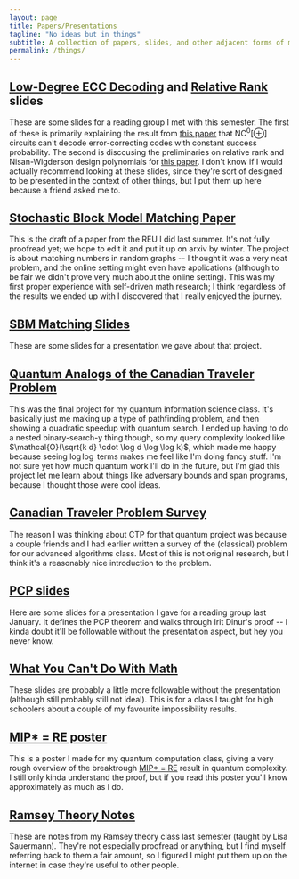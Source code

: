 ```yaml
---
layout: page
title: Papers/Presentations
tagline: "No ideas but in things"
subtitle: A collection of papers, slides, and other adjacent forms of media
permalink: /things/
---
```


##  [Low-Degree ECC Decoding](/assets/random_restrictions.pdf) and [Relative Rank](/assets/relative_rank.pdf) slides
These are some slides for a reading group I met with this semester. The first of these is primarily explaining the result from [this paper](https://arxiv.org/abs/2302.02870) that $\text{NC}^0[\oplus]$ circuits can't decode error-correcting codes with constant success probability. The second is disccusing the preliminaries on relative rank and Nisan-Wigderson design polynomials for [this paper](https://arxiv.org/abs/2205.00611). I don't know if I would actually recommend looking at these slides, since they're sort of designed to be presented in the context of other things, but I put them up here because a friend asked me to.

## [Stochastic Block Model Matching Paper](/assets/sbm-matching-paper-draft.pdf)
This is the draft of a paper from the REU I did last summer. It's not fully proofread yet; we hope to edit it and put it up on arxiv by winter. The project is about matching numbers in random graphs -- I thought it was a very neat problem, and the online setting might even have applications (although to be fair we didn't prove very much about the online setting). This was my first proper experience with self-driven math research; I think regardless of the results we ended up with I discovered that I really enjoyed the journey.

## [SBM Matching Slides](/assets/sbm-matching-slides.pdf)
These are some slides for a presentation we gave about that project.

## [Quantum Analogs of the Canadian Traveler Problem](/assets/quantum-canada.pdf)
This was the final project for my quantum information science class. It's basically just me making up a type of pathfinding problem, and then showing a quadratic speedup with quantum search. I ended up having to do a nested binary-search-y thing though, so my query complexity looked like $\mathcal{O}(\sqrt{k d} \cdot \log d \log \log k)$, which made me happy because seeing $\log \log$ terms makes me feel like I'm doing fancy stuff. I'm not sure yet how much quantum work I'll do in the future, but I'm glad this project let me learn about things like adversary bounds and span programs, because I thought those were cool ideas.

## [Canadian Traveler Problem Survey](/assets/canada-survey.pdf)
The reason I was thinking about CTP for that quantum project was because a couple friends and I had earlier written a survey of the (classical) problem for our advanced algorithms class. Most of this is not original research, but I think it's a reasonably nice introduction to the problem.

## [PCP slides](/assets/PCP.pdf)
Here are some slides for a presentation I gave for a reading group last January. It defines the PCP theorem and walks through Irit Dinur's proof -- I kinda doubt it'll be followable without the presentation aspect, but hey you never know.

## [What You Can't Do With Math](/assets/impossibility-class.pdf)
These slides are probably a little more followable without the presentation (although still probably still not ideal). This is for a class I taught for high schoolers about a couple of my favourite impossibility results.

## [MIP* = RE poster](/assets/mip*-poster.pdf)
This is a poster I made for my quantum computation class, giving a very rough overview of the breaktrough [MIP* = RE](https://arxiv.org/abs/2001.04383) result in quantum complexity. I still only kinda understand the proof, but if you read this poster you'll know approximately as much as I do.

## [Ramsey Theory Notes](/assets/ramsey-notes.pdf)
These are notes from my Ramsey theory class last semester (taught by Lisa Sauermann). They're not especially proofread or anything, but I find myself referring back to them a fair amount, so I figured I might put them up on the internet in case they're useful to other people. 